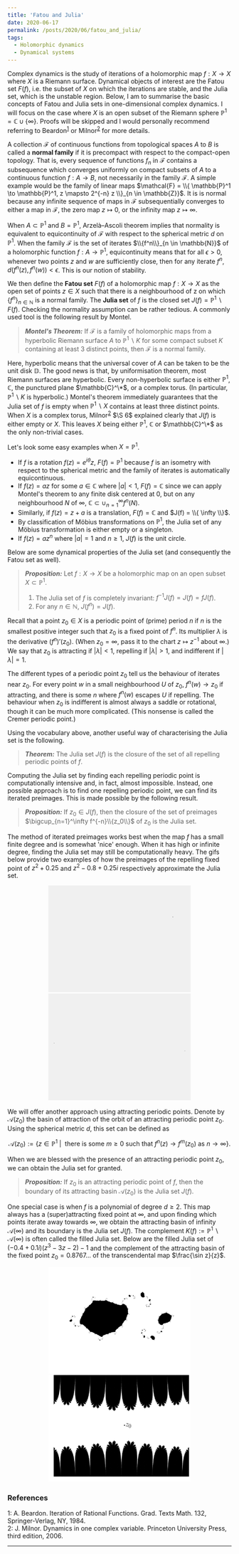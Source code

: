 ```yaml
---
title: 'Fatou and Julia'
date: 2020-06-17
permalink: /posts/2020/06/fatou_and_julia/
tags:
  - Holomorphic dynamics
  - Dynamical systems
---
```


Complex dynamics is the study of iterations of a holomorphic map $f: X \to X$ where $X$ is a Riemann surface. Dynamical objects of interest are the Fatou set $F(f)$, i.e. the subset of $X$ on which the iterations are stable, and the Julia set, which is the unstable region. Below, I am to summarise the basic concepts of Fatou and Julia sets in one-dimensional complex dynamics. I will focus on the case where $X$ is an open subset of the Riemann sphere $\mathbb{P}^1 = \mathbb{C} \cup \{\infty\}$. Proofs will be skipped and I would personally recommend referring to Beardon<sup>[1](#fn1)</sup> or Milnor<sup>[2](#fn2)</sup> for more details.

A collection $\mathcal{F}$ of continuous functions from topological spaces $A$ to $B$ is called a **normal family** if it is precompact with respect to the compact-open topology. That is, every sequence of functions $f_n$ in $\mathcal{F}$ contains a subsequence which converges uniformly on compact subsets of $A$ to a continuous function $f: A \to B$, not necessarily in the family $\mathcal{F}$. A simple example would be the family of linear maps $\mathcal{F} = \\{ \mathbb{P}^1 \to \mathbb{P}^1, z \mapsto 2^{-n} z \\}_{n \in \mathbb{Z}}$. It is is normal because any infinite sequence of maps in $\mathcal{F}$ subsequentially converges to either a map in $\mathcal{F}$, the zero map $z \mapsto 0$, or the infinity map $z \mapsto \infty$.

When $A \subset \mathbb{P}^1$ and $B = \mathbb{P}^1$, Arzelà–Ascoli theorem implies that normality is equivalent to equicontinuity of $\mathcal{F}$ with respect to the spherical metric $d$ on $\mathbb{P}^1$. When the family $\mathcal{F}$ is the set of iterates $\\{f^n\\}_{n \in \mathbb{N}}$ of a holomorphic function $f: A \to \mathbb{P}^1$, equicontinuity means that for all $\epsilon >0$, whenever two points $z$ and $w$ are sufficiently close, then for any iterate $f^n$, $d(f^n(z),f^n(w)) < \epsilon$. This is our notion of stability.

We then define the **Fatou set** $F(f)$ of a holomorphic map $f: X \to X$ as the open set of points $z \in X$ such that there is a neighbourhood of z on which $\{f^n\}_{n \in \mathbb{N}}$ is a normal family. The **Julia set** of $f$ is the closed set $J(f) = \mathbb{P}^1 \backslash F(f)$. Checking the normality assumption can be rather tedious. A commonly used tool is the following result by Montel.

> **_Montel's Theorem:_** If $\mathcal{F}$ is a family of holomorphic maps from a hyperbolic Riemann surface $A$ to $\mathbb{P}^1 \backslash K$ for some compact subset $K$ containing at least 3 distinct points, then $\mathcal{F}$ is a normal family.

Here, hyperbolic means that the universal cover of $A$ can be taken to be the unit disk $\mathbb{D}$. The good news is that, by uniformisation theorem, most Riemann surfaces are hyperbolic. Every non-hyperbolic surface is either $\mathbb{P}^1$, $\mathbb{C}$, the punctured plane $\mathbb{C}^\*$, or a complex torus. (In particular, $\mathbb{P}^1 \backslash K$ is hyperbolic.) Montel's theorem immediately guarantees that the Julia set of $f$ is empty when $\mathbb{P}^1 \backslash X$ contains at least three distinct points. When $X$ is a complex torus, Milnor<sup>[2](#fn2)</sup> $\S 6$ explained clearly that $J(f)$ is either empty or $X$. This leaves $X$ being either $\mathbb{P}^1$, $\mathbb{C}$ or $\mathbb{C}^\*$ as the only non-trivial cases.

Let's look some easy examples when $X=\mathbb{P}^1$.
* If $f$ is a rotation $f(z) = e^{i\theta} z$, $F(f) = \mathbb{P}^1$ because $f$ is an isometry with respect to the spherical metric and the family of iterates is automatically equicontinuous.
* If $f(z) = az$ for some $a \in \mathbb{C}$ where $\lvert a \rvert < 1$, $F(f) = \mathbb{C}$ since we can apply Montel's theorem to any finite disk centered at $0$, but on any neighbourhood $N$ of $\infty$, $\mathbb{C} \subset \cup_{n=1}^\infty f^n(N)$.
* Similarly, if $f(z) = z+a$ is a translation, $F(f) =  \mathbb{C}$ and $J(f) = \\{ \infty \\}$.
* By classification of Möbius transformations on $\mathbb{P}^1$, the Julia set of any Möbius transformation is either empty or a singleton.
* If $f(z) = az^n$ where $\lvert a \rvert = 1$ and $n \geq 1$, $J(f)$ is the unit circle.

Below are some dynamical properties of the Julia set (and consequently the Fatou set as well).

> **_Proposition:_** Let $f: X \to X$ be a holomorphic map on an open subset $X \subset \mathbb{P}^1$.
> 1. The Julia set of $f$ is completely invariant: $f^{-1}J(f) = J(f) = f J(f)$.   
> 2. For any $n \in \mathbb{N}$, $J(f^n) = J(f)$.

Recall that a point $z_0 \in X$ is a periodic point of (prime) period $n$ if $n$ is the smallest positive integer such that $z_0$ is a fixed point of $f^n$. Its multiplier $\lambda$ is the derivative $(f^n)'(z_0)$. (When $z_0 = \infty$, pass it to the chart $z \mapsto z^{-1}$ about $\infty$.) We say that $z_0$ is attracting if $\lvert \lambda \rvert<1$, repelling if $\lvert \lambda \rvert>1$, and indifferent if $\lvert \lambda \rvert=1$.

The different types of a periodic point $z_0$ tell us the behaviour of iterates near $z_0$. For every point $w$ in a small neighbourhood $U$ of $z_0$, $f^n(w) \to z_0$ if attracting, and there is some $n$ where $f^n(w)$ escapes $U$ if repelling. The behaviour when $z_0$ is indifferent is almost always a saddle or rotational, though it can be much more complicated. (This nonsense is called the Cremer periodic point.)

Using the vocabulary above, another useful way of characterising the Julia set is the following.

> **_Theorem:_** The Julia set $J(f)$ is the closure of the set of all repelling periodic points of $f$.

Computing the Julia set by finding each repelling periodic point is computationally intensive and, in fact, almost impossible. Instead, one possible approach is to find one repelling periodic point, we can find its iterated preimages. This is made possible by the following result.

> **_Proposition:_** If $z_0 \in J(f)$, then the closure of the set of preimages $\bigcup_{n=1}^\infty f^{-n}\\{z_0\\}$ of $z_0$ is the Julia set.

The method of iterated preimages works best when the map $f$ has a small finite degree and is somewhat 'nice' enough. When it has high or infinite degree, finding the Julia set may still be computationally heavy. The gifs below provide two examples of how the preimages of the repelling fixed point of $z^2 + 0.25$ and $z^2-0.8+0.25i$ respectively approximate the Julia set.

<p align="center">
  <img src="/images/iteratedpreimages01.gif" width="320" height="240" /> <img src="/images/iteratedpreimages02.gif" width="320" height="240" />
</p>

We will offer another approach using attracting periodic points. Denote by $\mathcal{A}(z_0)$ the basin of attraction of the orbit of an attracting periodic point $z_0$. Using the spherical metric $d$, this set can be defined as

$$
\mathcal{A}(z_0) := \{ z \in \mathbb{P}^1 \: | \: \text{ there is some } m \geq 0 \text{ such that } f^n(z) \to f^m(z_0) \text{ as } n \to \infty \}.
$$

When we are blessed with the presence of an attracting periodic point $z_0$, we can obtain the Julia set for granted.

> **_Proposition:_** If $z_0$ is an attracting periodic point of $f$, then the boundary of its attracting basin $\mathcal{A}(z_0)$ is the Julia set $J(f)$.

One special case is when $f$ is a polynomial of degree $d \geq 2$. This map always has a (super)attracting fixed point at $\infty$, and upon finding which points iterate away towards $\infty$, we obtain the attracting basin of infinity $\mathcal{A}(\infty)$ and its boundary is the Julia set $J(f)$. The complement $K(f) := \mathbb{P}^1 \backslash \mathcal{A}(\infty)$ is often called the filled Julia set. Below are the filled Julia set of $(-0.4+0.1i)(z^3-3z-2)-1$ and the complement of the attracting basin of the fixed point $z_0 = 0.8767\ldots$ of the transcendental map $\frac{\sin z}{z}$.

<p align="center">
  <img src="/images/filledjuliaset01.jpg" width="320" height="240" /> <img src="/images/escapingset01.png" width="320" height="240" />
</p>

### References

<a name="fn1">1</a>: A. Beardon. Iteration of Rational Functions. Grad. Texts Math. 132, Springer-Verlag, NY, 1984.  
<a name="fn2">2</a>: J. Milnor. Dynamics in one complex variable. Princeton University Press, third edition, 2006.  

------
